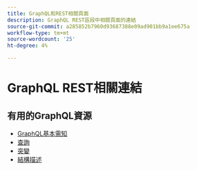 ```yaml
---
title: GraphQL和REST相關頁面
description: GraphQL REST區段中相關頁面的連結
source-git-commit: a285852b7960d93687388e09ad901bb9a1ee675a
workflow-type: tm+mt
source-wordcount: '25'
ht-degree: 4%

---
```


# GraphQL REST相關連結

## 有用的GraphQL資源

* [GraphQL基本需知](../graphql-rest/intro-graphql.md)
* [查詢](../graphql-rest/graphql-queries.md)
* [突變](../graphql-rest/graphql-mutations.md)
* [結構描述](../graphql-rest/graphql-schema.md)
